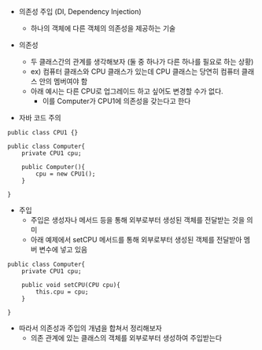 - 의존성 주입 (DI, Dependency Injection)
	- 하나의 객체에 다른 객체의 의존성을 제공하는 기술

- 의존성
	- 두 클래스간의 관계를 생각해보자 (둘 중 하나가 다른 하나를 필요로 하는 상황)
	- ex) 컴퓨터 클래스와 CPU 클래스가 있는데 CPU 클래스는 당연히 컴퓨터 클래스 안의 멤버여야 함
	- 아래 예시는 다른 CPU로 업그레이드 하고 싶어도 변경할 수가 없다. 
		- 이를 Computer가 CPU1에 의존성을 갖는다고 한다

- 자바 코드 주의
```
public class CPU1 {}

public class Computer{
	private CPU1 cpu;

	public Computer(){
		cpu = new CPU1();
	}

}
```
	
- 주입
	- 주입은 생성자나 메서드 등을 통해 외부로부터 생성된 객체를 전달받는 것을 의미
	- 아래 예제에서 setCPU 메서드를 통해 외부로부터 생성된 객체를 전달받아 멤버 변수에 넣고 있음

```
public class Computer{
	private CPU1 cpu;

	public void setCPU(CPU cpu){
		this.cpu = cpu;
	}

}
```

- 따라서 의존성과 주입의 개념을 합쳐서 정리해보자
	- 의존 관계에 있는 클래스의 객체를 외부로부터 생성하여 주입받는다

